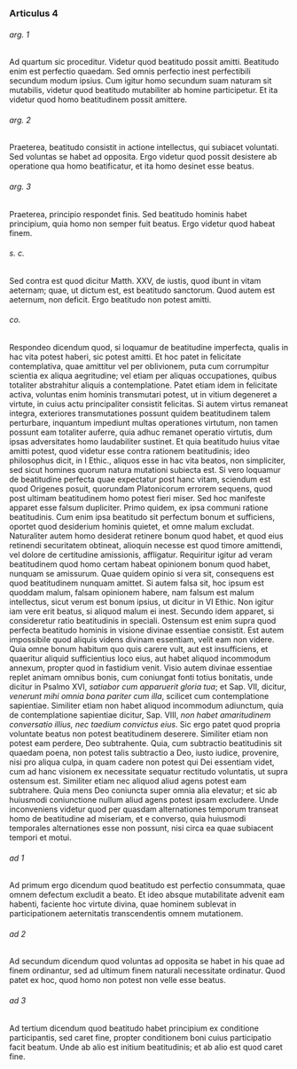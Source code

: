 ### Articulus 4

###### arg. 1
Ad quartum sic proceditur. Videtur quod beatitudo possit amitti. Beatitudo enim est perfectio quaedam. Sed omnis perfectio inest perfectibili secundum modum ipsius. Cum igitur homo secundum suam naturam sit mutabilis, videtur quod beatitudo mutabiliter ab homine participetur. Et ita videtur quod homo beatitudinem possit amittere.

###### arg. 2
Praeterea, beatitudo consistit in actione intellectus, qui subiacet voluntati. Sed voluntas se habet ad opposita. Ergo videtur quod possit desistere ab operatione qua homo beatificatur, et ita homo desinet esse beatus.

###### arg. 3
Praeterea, principio respondet finis. Sed beatitudo hominis habet principium, quia homo non semper fuit beatus. Ergo videtur quod habeat finem.

###### s. c.
Sed contra est quod dicitur Matth. XXV, de iustis, quod ibunt in vitam aeternam; quae, ut dictum est, est beatitudo sanctorum. Quod autem est aeternum, non deficit. Ergo beatitudo non potest amitti.

###### co.
Respondeo dicendum quod, si loquamur de beatitudine imperfecta, qualis in hac vita potest haberi, sic potest amitti. Et hoc patet in felicitate contemplativa, quae amittitur vel per oblivionem, puta cum corrumpitur scientia ex aliqua aegritudine; vel etiam per aliquas occupationes, quibus totaliter abstrahitur aliquis a contemplatione. Patet etiam idem in felicitate activa, voluntas enim hominis transmutari potest, ut in vitium degeneret a virtute, in cuius actu principaliter consistit felicitas. Si autem virtus remaneat integra, exteriores transmutationes possunt quidem beatitudinem talem perturbare, inquantum impediunt multas operationes virtutum, non tamen possunt eam totaliter auferre, quia adhuc remanet operatio virtutis, dum ipsas adversitates homo laudabiliter sustinet. Et quia beatitudo huius vitae amitti potest, quod videtur esse contra rationem beatitudinis; ideo philosophus dicit, in I Ethic., aliquos esse in hac vita beatos, non simpliciter, sed sicut homines quorum natura mutationi subiecta est. Si vero loquamur de beatitudine perfecta quae expectatur post hanc vitam, sciendum est quod Origenes posuit, quorundam Platonicorum errorem sequens, quod post ultimam beatitudinem homo potest fieri miser. Sed hoc manifeste apparet esse falsum dupliciter. Primo quidem, ex ipsa communi ratione beatitudinis. Cum enim ipsa beatitudo sit perfectum bonum et sufficiens, oportet quod desiderium hominis quietet, et omne malum excludat. Naturaliter autem homo desiderat retinere bonum quod habet, et quod eius retinendi securitatem obtineat, alioquin necesse est quod timore amittendi, vel dolore de certitudine amissionis, affligatur. Requiritur igitur ad veram beatitudinem quod homo certam habeat opinionem bonum quod habet, nunquam se amissurum. Quae quidem opinio si vera sit, consequens est quod beatitudinem nunquam amittet. Si autem falsa sit, hoc ipsum est quoddam malum, falsam opinionem habere, nam falsum est malum intellectus, sicut verum est bonum ipsius, ut dicitur in VI Ethic. Non igitur iam vere erit beatus, si aliquod malum ei inest. Secundo idem apparet, si consideretur ratio beatitudinis in speciali. Ostensum est enim supra quod perfecta beatitudo hominis in visione divinae essentiae consistit. Est autem impossibile quod aliquis videns divinam essentiam, velit eam non videre. Quia omne bonum habitum quo quis carere vult, aut est insufficiens, et quaeritur aliquid sufficientius loco eius, aut habet aliquod incommodum annexum, propter quod in fastidium venit. Visio autem divinae essentiae replet animam omnibus bonis, cum coniungat fonti totius bonitatis, unde dicitur in Psalmo XVI, *satiabor cum apparuerit gloria tua*; et Sap. VII, dicitur, *venerunt mihi omnia bona pariter cum illa*, scilicet cum contemplatione sapientiae. Similiter etiam non habet aliquod incommodum adiunctum, quia de contemplatione sapientiae dicitur, Sap. VIII, *non habet amaritudinem conversatio illius, nec taedium convictus eius*. Sic ergo patet quod propria voluntate beatus non potest beatitudinem deserere. Similiter etiam non potest eam perdere, Deo subtrahente. Quia, cum subtractio beatitudinis sit quaedam poena, non potest talis subtractio a Deo, iusto iudice, provenire, nisi pro aliqua culpa, in quam cadere non potest qui Dei essentiam videt, cum ad hanc visionem ex necessitate sequatur rectitudo voluntatis, ut supra ostensum est. Similiter etiam nec aliquod aliud agens potest eam subtrahere. Quia mens Deo coniuncta super omnia alia elevatur; et sic ab huiusmodi coniunctione nullum aliud agens potest ipsam excludere. Unde inconveniens videtur quod per quasdam alternationes temporum transeat homo de beatitudine ad miseriam, et e converso, quia huiusmodi temporales alternationes esse non possunt, nisi circa ea quae subiacent tempori et motui.

###### ad 1
Ad primum ergo dicendum quod beatitudo est perfectio consummata, quae omnem defectum excludit a beato. Et ideo absque mutabilitate advenit eam habenti, faciente hoc virtute divina, quae hominem sublevat in participationem aeternitatis transcendentis omnem mutationem.

###### ad 2
Ad secundum dicendum quod voluntas ad opposita se habet in his quae ad finem ordinantur, sed ad ultimum finem naturali necessitate ordinatur. Quod patet ex hoc, quod homo non potest non velle esse beatus.

###### ad 3
Ad tertium dicendum quod beatitudo habet principium ex conditione participantis, sed caret fine, propter conditionem boni cuius participatio facit beatum. Unde ab alio est initium beatitudinis; et ab alio est quod caret fine.

